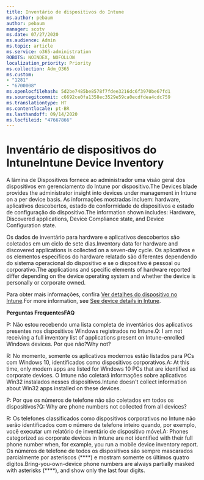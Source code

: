 ```yaml
---
title: Inventário de dispositivos do Intune
ms.author: pebaum
author: pebaum
manager: scotv
ms.date: 07/27/2020
ms.audience: Admin
ms.topic: article
ms.service: o365-administration
ROBOTS: NOINDEX, NOFOLLOW
localization_priority: Priority
ms.collection: Adm_O365
ms.custom:
- "1281"
- "6700008"
ms.openlocfilehash: 5d2be7485be8578f7fdee3216dc6f3970be67fd1
ms.sourcegitcommit: c6692ce0fa1358ec3529e59ca0ecdfdea4cdc759
ms.translationtype: HT
ms.contentlocale: pt-BR
ms.lasthandoff: 09/14/2020
ms.locfileid: "47667866"
---
```

# <a name="intune-device-inventory"></a><span data-ttu-id="eb40b-102">Inventário de dispositivos do Intune</span><span class="sxs-lookup"><span data-stu-id="eb40b-102">Intune Device Inventory</span></span>

<span data-ttu-id="eb40b-103">A lâmina de Dispositivos fornece ao administrador uma visão geral dos dispositivos em gerenciamento do Intune por dispositivo.</span><span class="sxs-lookup"><span data-stu-id="eb40b-103">The Devices blade provides the administrator insight into devices under management in Intune on a per device basis.</span></span> <span data-ttu-id="eb40b-104">As informações mostradas incluem: hardware, aplicativos descobertos, estado de conformidade de dispositivos e estado de configuração do dispositivo.</span><span class="sxs-lookup"><span data-stu-id="eb40b-104">The information shown includes: Hardware, Discovered applications, Device Compliance state, and Device Configuration state.</span></span>

<span data-ttu-id="eb40b-105">Os dados de inventário para hardware e aplicativos descobertos são coletados em um ciclo de sete dias.</span><span class="sxs-lookup"><span data-stu-id="eb40b-105">Inventory data for hardware and discovered applications is collected on a seven-day cycle.</span></span> <span data-ttu-id="eb40b-106">Os aplicativos e os elementos específicos do hardware relatado são diferentes dependendo do sistema operacional do dispositivo e se o dispositivo é pessoal ou corporativo.</span><span class="sxs-lookup"><span data-stu-id="eb40b-106">The applications and specific elements of hardware reported differ depending on the device operating system and whether the device is personally or corporate owned.</span></span>

<span data-ttu-id="eb40b-107">Para obter mais informações, confira [Ver detalhes do dispositivo no Intune](https://docs.microsoft.com/intune/device-inventory).</span><span class="sxs-lookup"><span data-stu-id="eb40b-107">For more information, see [See device details in Intune](https://docs.microsoft.com/intune/device-inventory).</span></span>

<span data-ttu-id="eb40b-108">**Perguntas Frequentes**</span><span class="sxs-lookup"><span data-stu-id="eb40b-108">**FAQ**</span></span>

<span data-ttu-id="eb40b-109">P: Não estou recebendo uma lista completa de inventários dos aplicativos presentes nos dispositivos Windows registrados no Intune.</span><span class="sxs-lookup"><span data-stu-id="eb40b-109">Q: I am not receiving a full inventory list of applications present on Intune-enrolled Windows devices.</span></span> <span data-ttu-id="eb40b-110">Por que não?</span><span class="sxs-lookup"><span data-stu-id="eb40b-110">Why not?</span></span>

<span data-ttu-id="eb40b-111">R: No momento, somente os aplicativos modernos estão listados para PCs com Windows 10, identificados como dispositivos corporativos.</span><span class="sxs-lookup"><span data-stu-id="eb40b-111">A: At this time, only modern apps are listed for Windows 10 PCs that are identified as corporate devices.</span></span> <span data-ttu-id="eb40b-112">O Intune não coletará informações sobre aplicativos Win32 instalados nesses dispositivos.</span><span class="sxs-lookup"><span data-stu-id="eb40b-112">Intune doesn't collect information about Win32 apps installed on these devices.</span></span>

<span data-ttu-id="eb40b-113">P: Por que os números de telefone não são coletados em todos os dispositivos?</span><span class="sxs-lookup"><span data-stu-id="eb40b-113">Q: Why are phone numbers not collected from all devices?</span></span>

<span data-ttu-id="eb40b-114">R: Os telefones classificados como dispositivos corporativos no Intune não serão identificados com o número de telefone inteiro quando, por exemplo, você executar um relatório de inventário de dispositivo móvel.</span><span class="sxs-lookup"><span data-stu-id="eb40b-114">A: Phones categorized as corporate devices in Intune are not identified with their full phone number when, for example, you run a mobile device inventory report.</span></span> <span data-ttu-id="eb40b-115">Os números de telefone de todos os dispositivos são sempre mascarados parcialmente por asteriscos (\*\*\*\*) e mostram somente os últimos quatro dígitos.</span><span class="sxs-lookup"><span data-stu-id="eb40b-115">Bring-you-own-device phone numbers are always partially masked with asterisks (\*\*\*\*), and show only the last four digits.</span></span>